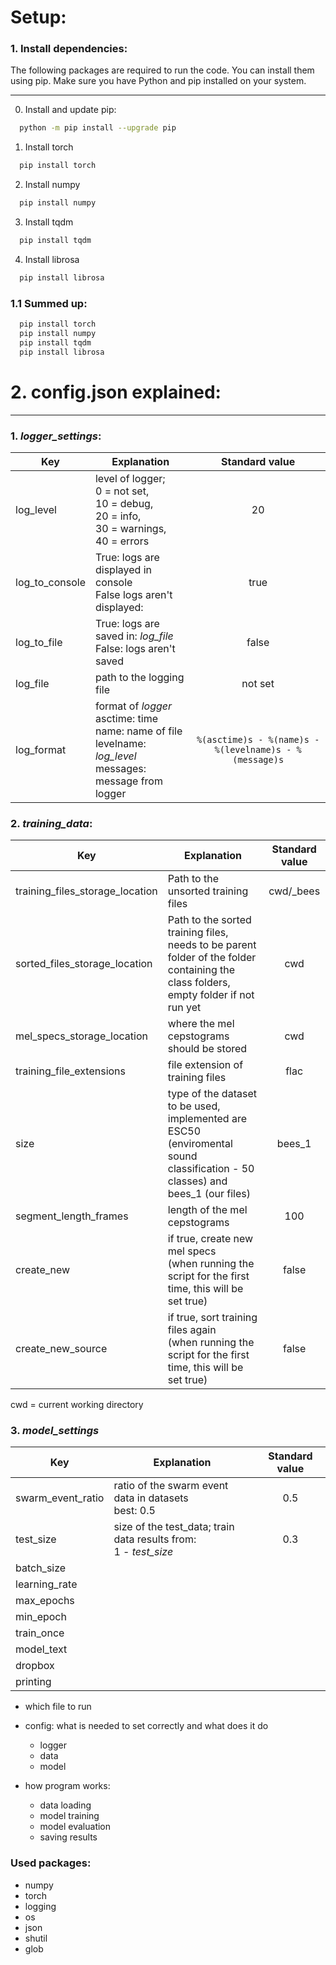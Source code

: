 # Setup:
### 1. Install dependencies:
The following packages are required to run the code. You can install them using pip. Make sure you have Python and pip installed on your system.


---
0. Install and update pip:
```bash
  python -m pip install --upgrade pip
```

1. Install torch
```bash
  pip install torch
```
2. Install numpy
```bash
  pip install numpy
```
3. Install tqdm
```bash
  pip install tqdm
```
4. Install librosa
```bash
  pip install librosa
```
### 1.1 Summed up:

```bash
  pip install torch
  pip install numpy
  pip install tqdm
  pip install librosa
```
# 2. config.json explained:

---

### 1. *logger_settings*:
| Key            | Explanation                                                                                                                      |                       Standard value                       |
|----------------|----------------------------------------------------------------------------------------------------------------------------------|:----------------------------------------------------------:|
| log_level      | level of logger;<br/> 0  = not set,<br/> 10 = debug,<br/> 20 = info,<br/> 30 = warnings,<br/> 40 = errors                        |                             20                             |
| log_to_console | True: logs are displayed in console <br/> False logs aren't displayed:                                                           |                            true                            |
| log_to_file    | True: logs are saved in: *log_file* <br/> False: logs aren't saved                                                               |                           false                            |
| log_file       | path to the logging file                                                                                                         |                          not set                           |
| log_format     | format of *logger* <br/> asctime: time <br/> name: name of file <br/> levelname: *log_level* <br/> messages: message from logger | ```%(asctime)s - %(name)s - %(levelname)s - %(message)s``` |

### 2. *training_data*:
| Key                             | Explanation                                                                                                                          | Standard value |
|---------------------------------|--------------------------------------------------------------------------------------------------------------------------------------|:--------------:|
| training_files_storage_location | Path to the unsorted training files                                                                                                  |   cwd/_bees    |
| sorted_files_storage_location   | Path to the sorted training files, needs to be parent folder of the folder containing the class folders, empty folder if not run yet |      cwd       |
| mel_specs_storage_location      | where the mel cepstograms should be stored                                                                                           |      cwd       |
| training_file_extensions        | file extension of training files                                                                                                     |      flac      |
| size                            | type of the dataset to be used, implemented are ESC50 (enviromental sound classification - 50 classes) and bees_1 (our files)        |     bees_1     |
| segment_length_frames           | length of the mel cepstograms                                                                                                        |      100       |
| create_new                      | if true, create new mel specs <br/> (when running the script for the first time, this will be set true)                              |     false      |
| create_new_source               | if true, sort training files again <br/> (when running the script for the first time, this will be set true)                         |     false      |
cwd = current working directory
### 3. *model_settings*
| Key               | Explanation                                                          | Standard value |
|-------------------|----------------------------------------------------------------------|:--------------:|
| swarm_event_ratio | ratio of the swarm event data in datasets<br/> best: 0.5             |      0.5       |
| test_size         | size of the test_data; train data results from:<br/> 1 - *test_size* |      0.3       |
| batch_size        |                                                                      |                |
| learning_rate     |                                                                      |                |
| max_epochs        |                                                                      |                |
| min_epoch         |                                                                      |                |
| train_once        |                                                                      |                |
| model_text        |                                                                      |                |
| dropbox           |                                                                      |                |
| printing          |                                                                      |                |


  - which file to run
  - config: what is needed to set correctly and what does it do
    - logger
    - data
    - model
    
- how program works:
  - data loading
  - model training
  - model evaluation
  - saving results



### Used packages:
- numpy
- torch 
- logging
- os
- json
- shutil
- glob
